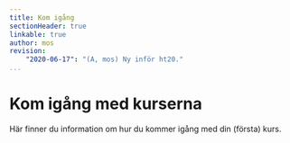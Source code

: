 ```yaml
---
title: Kom igång
sectionHeader: true
linkable: true
author: mos
revision:
    "2020-06-17": "(A, mos) Ny inför ht20."
...
```

Kom igång med kurserna
==========================

Här finner du information om hur du kommer igång med din (första) kurs.
